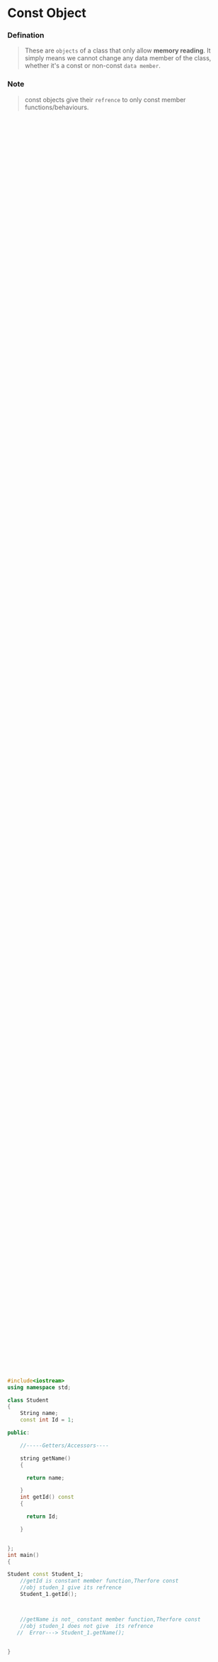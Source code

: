 # Const Object

### Defination

> These are `objects` of a class that only allow **memory reading**. It simply means we cannot change any data member of the class, whether it's a const or non-const `data member`.

### Note

> const objects give their `refrence` to only const member functions/behaviours.

<p align="center">
    <img src="/04_Material/CodeSnaps/const_obj.png" style="height: 70vh; padding-left: 50vh;">
</p>

```cpp


#include<iostream>
using namespace std;

class Student
{
	String name;
	const int Id = 1;

public:

	//-----Getters/Accessors----

	string getName()
	{

      return name;

	}
	int getId() const
	{

      return Id;

	}


};
int main()
{

Student const Student_1;
	//getId is constant member function,Therfore const
    //obj studen_1 give its refrence
	Student_1.getId();



	//getName is not_ constant member function,Therfore const
    //obj studen_1 does not give  its refrence
   //  Error---> Student_1.getName();


}
```
